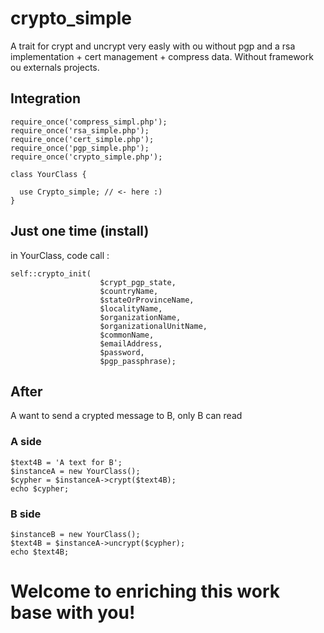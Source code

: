 # crypto_simple

A trait for crypt and uncrypt very easly 
with ou without pgp and a rsa implementation + cert management + compress data.
Without framework ou externals projects.

## Integration
```
require_once('compress_simpl.php');
require_once('rsa_simple.php');
require_once('cert_simple.php');
require_once('pgp_simple.php');
require_once('crypto_simple.php');

class YourClass {

  use Crypto_simple; // <- here :)
}
```

## Just one time (install)
in YourClass, code call :
```
self::crypto_init(
                    $crypt_pgp_state,
                    $countryName,
                    $stateOrProvinceName,
                    $localityName,
                    $organizationName,
                    $organizationalUnitName,
                    $commonName,
                    $emailAddress,
                    $password,
                    $pgp_passphrase); 
```
## After

A want to send a crypted message to B, only B can read

### A side
```
$text4B = 'A text for B';
$instanceA = new YourClass();
$cypher = $instanceA->crypt($text4B);
echo $cypher;
```
### B side
```
$instanceB = new YourClass();
$text4B = $instanceA->uncrypt($cypher);
echo $text4B;
```

# Welcome to enriching this work base with you!
